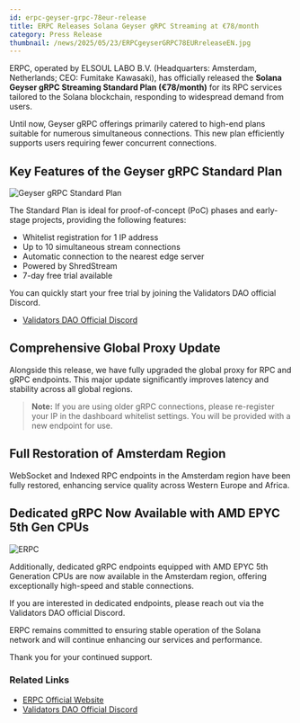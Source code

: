 ```yaml
---
id: erpc-geyser-grpc-78eur-release
title: ERPC Releases Solana Geyser gRPC Streaming at €78/month
category: Press Release
thumbnail: /news/2025/05/23/ERPCgeyserGRPC78EURreleaseEN.jpg
---
```


ERPC, operated by ELSOUL LABO B.V. (Headquarters: Amsterdam, Netherlands; CEO: Fumitake Kawasaki), has officially released the **Solana Geyser gRPC Streaming Standard Plan (€78/month)** for its RPC services tailored to the Solana blockchain, responding to widespread demand from users.

Until now, Geyser gRPC offerings primarily catered to high-end plans suitable for numerous simultaneous connections. This new plan efficiently supports users requiring fewer concurrent connections.

## Key Features of the Geyser gRPC Standard Plan

![Geyser gRPC Standard Plan](/news/2025/05/23/GRPCPriceEN.jpg)

The Standard Plan is ideal for proof-of-concept (PoC) phases and early-stage projects, providing the following features:

- Whitelist registration for 1 IP address
- Up to 10 simultaneous stream connections
- Automatic connection to the nearest edge server
- Powered by ShredStream
- 7-day free trial available

You can quickly start your free trial by joining the Validators DAO official Discord.

- [Validators DAO Official Discord](https://discord.gg/C7ZQSrCkYR)

## Comprehensive Global Proxy Update

Alongside this release, we have fully upgraded the global proxy for RPC and gRPC endpoints. This major update significantly improves latency and stability across all global regions.

> **Note:** If you are using older gRPC connections, please re-register your IP in the dashboard whitelist settings. You will be provided with a new endpoint for use.

## Full Restoration of Amsterdam Region

WebSocket and Indexed RPC endpoints in the Amsterdam region have been fully restored, enhancing service quality across Western Europe and Africa.

## Dedicated gRPC Now Available with AMD EPYC 5th Gen CPUs

![ERPC](/news/2025/05/23/ERPC.jpg)

Additionally, dedicated gRPC endpoints equipped with AMD EPYC 5th Generation CPUs are now available in the Amsterdam region, offering exceptionally high-speed and stable connections.

If you are interested in dedicated endpoints, please reach out via the Validators DAO official Discord.

ERPC remains committed to ensuring stable operation of the Solana network and will continue enhancing our services and performance.

Thank you for your continued support.

### Related Links

- [ERPC Official Website](https://erpc.global)
- [Validators DAO Official Discord](https://discord.gg/C7ZQSrCkYR)
